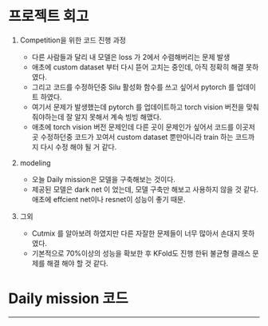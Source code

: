 # 프로젝트 회고

1. Competition을 위한 코드 진행 과정
    - 다른 사람들과 달리 내 모델은 loss 가 2에서 수렴해버리는 문제 발생
    - 애초에 custom dataset 부터 다시 뜯어 고치는 중인데, 아직 정확히 해결 못하였다.
    - 그리고 코드를 수정하던중 Silu 활성화 함수를 쓰고 싶어서 pytorch 를 업데이트 하였다.
    - 여기서 문제가 발생했는데 pytorch 를 업데이트하고 torch vision 버전을 맞춰 줘야하는데 잘 알지 못해서 계속 빙빙 해맸다.
    - 애초에 torch vision 버전 문제인데 다른 곳이 문제인가 싶어서 코드를 이곳저곳 수정하던중 코드가 꼬여서 custom dataset 뿐만아니라 train 하는 코드까지 다시 수정 해야 될 거 같다.
    
2. modeling
    - 오늘 Daily mission은 모델을 구축해보는 것이다.
    - 제공된 모델은 dark net 이 었는데, 모델 구축만 해보고 사용하지 않을 것 같다. 애초에 effcient net이나 resnet이 성능이 좋기 때문.
    
3. 그외
    - Cutmix 를 알아보려 하였지만 다른 자잘한 문제들이 너무 많아서 손대지 못하였다.
    - 기본적으로 70%이상의 성능을 확보한 후 KFold도 진행 한뒤 불균형 클래스 문제를 해결 해야 할 것 같다.
    

# Daily mission 코드 
---